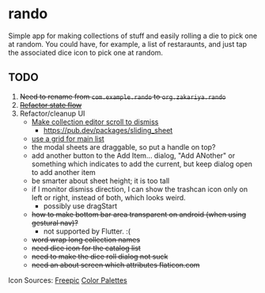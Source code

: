 # rando

Simple app for making collections of stuff and easily rolling a die to pick one at random. You could have, for example, a list of restaraunts, and just tap the associated dice icon to pick one at random.

## TODO

1) ~~Need to rename from `com.example.rando` to `org.zakariya.rando`~~
2) ~~[Refactor state flow](https://flutter.dev/docs/development/data-and-backend/state-mgmt/simple)~~
3) Refactor/cleanup UI
    - [Make collection editor scroll to dismiss](https://pub.dev/packages/stopper#-example-tab-)
        - https://pub.dev/packages/sliding_sheet
    - [use a grid for main list](https://flutter.dev/docs/cookbook/lists/grid-lists)
    - the modal sheets are draggable, so put a handle on top?
    - add another button to the Add Item... dialog, "Add ANother" or something which indicates to add the current, but keep dialog open to add another item
    - be smarter about sheet height; it is too tall
    - if I monitor dismiss direction, I can show the trashcan icon only on left or right, instead of both, which looks weird.
        - possibly use dragStart
    - ~~how to make bottom bar area transparent on android (when using gestural nav)?~~
        - not supported by Flutter. :(
    - ~~word wrap long collection names~~
    - ~~need dice icon for the catalog list~~
    - ~~need to make the dice roll dialog not suck~~
    - ~~need an about screen which attributes flaticon.com~~

Icon Sources:
    [Freepic](https://www.flaticon.com/authors/freepik)
    [Color Palettes](https://colors.lol)